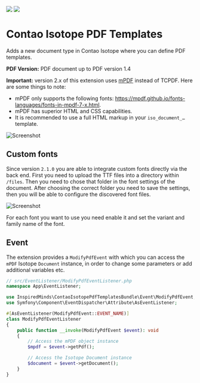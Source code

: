 [![](https://img.shields.io/packagist/v/inspiredminds/contao-isotope-pdf-templates.svg)](https://packagist.org/packages/inspiredminds/contao-isotope-pdf-templates)
[![](https://img.shields.io/packagist/dt/inspiredminds/contao-isotope-pdf-templates.svg)](https://packagist.org/packages/inspiredminds/contao-isotope-pdf-templates)

Contao Isotope PDF Templates
=====================

Adds a new document type in Contao Isotope where you can define PDF templates.

__PDF Version:__ PDF document up to PDF version 1.4

__Important:__ version 2.x of this extension uses [mPDF](https://mpdf.github.io/) instead of TCPDF. Here are some things to note:

* mPDF only supports the following fonts: https://mpdf.github.io/fonts-languages/fonts-in-mpdf-7-x.html.
* mPDF has superior HTML and CSS capabilities.
* It is recommended to use a full HTML markup in your `iso_document_…` template.

![Screenshot](https://raw.githubusercontent.com/inspiredminds/contao-isotope-pdf-templates/master/screenshot.png)

## Custom fonts

Since version `2.1.0` you are able to integrate custom fonts directly via the 
back end. First you need to upload the TTF files into a directory within `/files`. 
Then you need to chose that folder in the font settings of the document. After
choosing the correct folder you need to save the settings, then you will be able
to configure the discovered font files.

![Screenshot](https://raw.githubusercontent.com/inspiredminds/contao-isotope-pdf-templates/master/font_screenshot.png)

For each font you want to use you need enable it and set the variant and family 
name of the font.

## Event

The extension provides a `ModifyPdfEvent` with which you can access the `mPDF` Isotope `Document` instance, in order
to change some parameters or add additional variables etc.

```php
// src/EventListener/ModifyPdfEventListener.php
namespace App\EventListener;

use InspiredMinds\ContaoIsotopePdfTemplatesBundle\Event\ModifyPdfEvent;
use Symfony\Component\EventDispatcher\Attribute\AsEventListener;

#[AsEventListener(ModifyPdfEvent::EVENT_NAME)]
class ModifyPdfEventListener
{
    public function __invoke(ModifyPdfEvent $event): void
    {
        // Access the mPDF object instance
        $mpdf = $event->getPdf();

        // Access the Isotope Document instance
        $document = $event->getDocument();
    }
}
```
